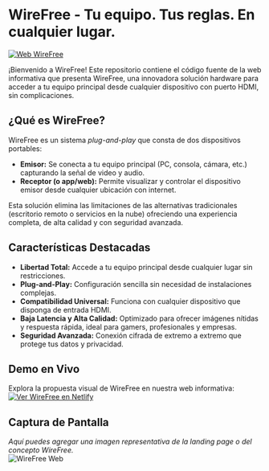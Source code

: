 # WireFree - Tu equipo. Tus reglas. En cualquier lugar.
[![Web WireFree](https://img.shields.io/badge/Demo-Web-blue?logo=googlechrome)](https://wirefree.netlify.app/)

¡Bienvenido a WireFree! Este repositorio contiene el código fuente de la web informativa que presenta WireFree, una innovadora solución hardware para acceder a tu equipo principal desde cualquier dispositivo con puerto HDMI, sin complicaciones.

## ¿Qué es WireFree?
WireFree es un sistema *plug-and-play* que consta de dos dispositivos portables:
- **Emisor:** Se conecta a tu equipo principal (PC, consola, cámara, etc.) capturando la señal de video y audio.
- **Receptor (o app/web):** Permite visualizar y controlar el dispositivo emisor desde cualquier ubicación con internet.

Esta solución elimina las limitaciones de las alternativas tradicionales (escritorio remoto o servicios en la nube) ofreciendo una experiencia completa, de alta calidad y con seguridad avanzada.

## Características Destacadas
- **Libertad Total:** Accede a tu equipo principal desde cualquier lugar sin restricciones.
- **Plug-and-Play:** Configuración sencilla sin necesidad de instalaciones complejas.
- **Compatibilidad Universal:** Funciona con cualquier dispositivo que disponga de entrada HDMI.
- **Baja Latencia y Alta Calidad:** Optimizado para ofrecer imágenes nítidas y respuesta rápida, ideal para gamers, profesionales y empresas.
- **Seguridad Avanzada:** Conexión cifrada de extremo a extremo que protege tus datos y privacidad.

## Demo en Vivo
Explora la propuesta visual de WireFree en nuestra web informativa:  
[<img src="https://img.shields.io/badge/Ver%20WireFree-Netlify-00C7B7?logo=netlify&logoColor=white" alt="Ver WireFree en Netlify" />](https://wirefree.netlify.app/)

## Captura de Pantalla
*Aquí puedes agregar una imagen representativa de la landing page o del concepto WireFree.*  
![WireFree Web](https://via.placeholder.com/1200x600.png?text=WireFree:+Tu+equipo.+Tus+reglas.+En+cualquier+lugar.)
